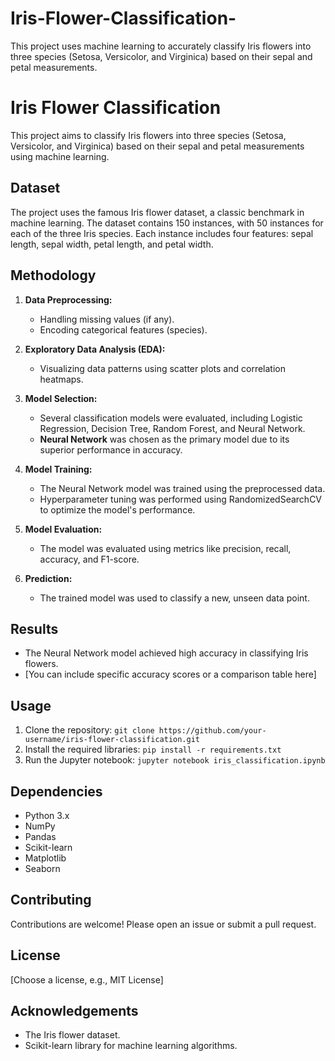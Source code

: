 # Iris-Flower-Classification-
This project uses machine learning to accurately classify Iris flowers into three species (Setosa, Versicolor, and Virginica) based on their sepal and petal measurements.
# Iris Flower Classification

This project aims to classify Iris flowers into three species (Setosa, Versicolor, and Virginica) based on their sepal and petal measurements using machine learning.

## Dataset

The project uses the famous Iris flower dataset, a classic benchmark in machine learning. The dataset contains 150 instances, with 50 instances for each of the three Iris species. Each instance includes four features: sepal length, sepal width, petal length, and petal width.

## Methodology

1. **Data Preprocessing:**
   - Handling missing values (if any).
   - Encoding categorical features (species).

2. **Exploratory Data Analysis (EDA):**
   - Visualizing data patterns using scatter plots and correlation heatmaps.

3. **Model Selection:**
   - Several classification models were evaluated, including Logistic Regression, Decision Tree, Random Forest, and Neural Network.
   - **Neural Network** was chosen as the primary model due to its superior performance in accuracy.

4. **Model Training:**
   - The Neural Network model was trained using the preprocessed data.
   - Hyperparameter tuning was performed using RandomizedSearchCV to optimize the model's performance.

5. **Model Evaluation:**
   - The model was evaluated using metrics like precision, recall, accuracy, and F1-score.

6. **Prediction:**
   - The trained model was used to classify a new, unseen data point.

## Results

- The Neural Network model achieved high accuracy in classifying Iris flowers.
- [You can include specific accuracy scores or a comparison table here]

## Usage

1. Clone the repository: `git clone https://github.com/your-username/iris-flower-classification.git`
2. Install the required libraries: `pip install -r requirements.txt`
3. Run the Jupyter notebook: `jupyter notebook iris_classification.ipynb`

## Dependencies

- Python 3.x
- NumPy
- Pandas
- Scikit-learn
- Matplotlib
- Seaborn

## Contributing

Contributions are welcome! Please open an issue or submit a pull request.

## License

[Choose a license, e.g., MIT License]

## Acknowledgements

- The Iris flower dataset.
- Scikit-learn library for machine learning algorithms.
